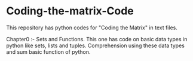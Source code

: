 # Coding-the-matrix-Code
This repository has python codes for "Coding the Matrix" in text files.

Chapter0 :- Sets and Functions. This one has code on basic data types in python like sets, lists and tuples. 
                                Comprehension using these data types and sum basic function of python.
                                
                       
